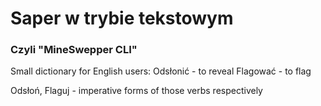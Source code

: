 # Saper w trybie tekstowym
### Czyli "MineSwepper CLI"

Small dictionary for English users:
Odsłonić - to reveal
Flagować - to flag

Odsłoń, Flaguj - imperative forms of those verbs respectively

